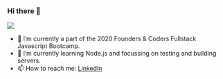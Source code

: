 ### Hi there 👋
![](https://user-images.githubusercontent.com/60614102/89591450-1b8eb580-d842-11ea-8b49-41bd37de6762.png)
- 🔭 I’m currently a part of the 2020 Founders & Coders Fullstack Javascript Bootcamp. 
- 🌱 I’m currently learning  Node.js and focussing on testing and building servers. 
- 📫 How to reach me:  [LinkedIn](https://www.linkedin.com/in/ephie-oyedoh-147a1999/)
<!--
**ephieo/ephieo** is a ✨ _special_ ✨ repository because its `README.md` (this file) appears on your GitHub profile.

Here are some ideas to get you started:

<!--- 👯 I’m looking to collaborate on ...
- 🤔 I’m looking for help with ...
- 💬 Ask me about ...
- 📫 How to reach me: ...
- 😄 Pronouns: ...
- ⚡ Fun fact: ...
-->
